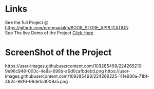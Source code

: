 <h1>Links </h1>
See the full Project @ <a href="https://github.com/premgadakh/BOOK_STORE_APPLICATION">https://github.com/premgadakh/BOOK_STORE_APPLICATION</a>
<br>
See The live Demo of the Project <a href="https://appetize.io/app/e4cgaxwwlvxnvbmnfremxp3thu?device=pixel4&osVersion=11.0&scale=75">Click Here</a>
<h1>ScreenShot of the Project </h1>
https://user-images.githubusercontent.com/109285498/224269210-9e96c948-000c-4e8a-999b-a6d0cafbdebd.png
https://user-images.githubusercontent.com/109285498/224269225-111e980a-71bf-492c-98f6-99de1cd009a5.png

